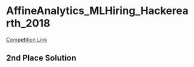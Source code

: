 # AffineAnalytics_MLHiring_Hackerearth_2018

[Competition Link](https://www.hackerearth.com/challenges/hiring/affine-analytics-ml-challenge/)

## 2nd Place Solution
